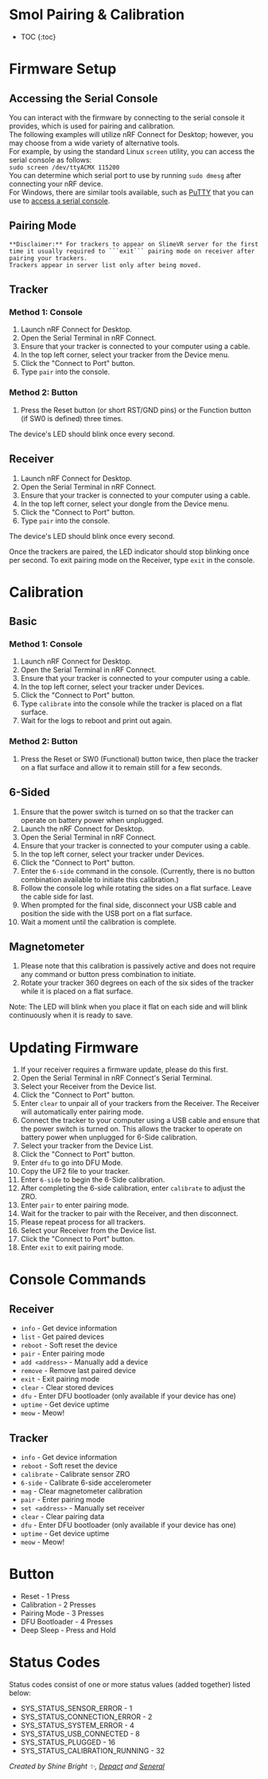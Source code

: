 # Smol Pairing & Calibration

* TOC
{:toc}

# Firmware Setup

## Accessing the Serial Console

You can interact with the firmware by connecting to the serial console it provides, which is used for pairing and calibration. <br>
The following examples will utilize nRF Connect for Desktop; however, you may choose from a wide variety of alternative tools. <br>
For example, by using the standard Linux `screen` utility, you can access the serial console as follows: <br>
`sudo screen /dev/ttyACMX 115200` <br>
You can determine which serial port to use by running `sudo dmesg` after connecting your nRF device. <br>
For Windows, there are similar tools available, such as <a href="https://www.chiark.greenend.org.uk/~sgtatham/putty/latest.html">PuTTY</a> that you can use to <a href="https://documentation.help/PuTTY/using-serial.html">access a serial console</a>.

## Pairing Mode

```admonish warning
**Disclaimer:** For trackers to appear on SlimeVR server for the first time it usually required to ```exit``` pairing mode on receiver after pairing your trackers.
Trackers appear in server list only after being moved.
```

## Tracker

### Method 1: Console
1. Launch nRF Connect for Desktop.
1. Open the Serial Terminal in nRF Connect.
1. Ensure that your tracker is connected to your computer using a cable.
1. In the top left corner, select your tracker from the Device menu.
1. Click the "Connect to Port" button.
1. Type ```pair``` into the console.

### Method 2: Button
1. Press the Reset button (or short RST/GND pins) or the Function button (if SW0 is defined) three times.

The device's LED should blink once every second.

## Receiver

1. Launch nRF Connect for Desktop.
1. Open the Serial Terminal in nRF Connect.
1. Ensure that your tracker is connected to your computer using a cable.
1. In the top left corner, select your dongle from the Device menu.
1. Click the "Connect to Port" button.
1. Type ```pair``` into the console.

The device's LED should blink once every second.

Once the trackers are paired, the LED indicator should stop blinking once per second. To exit pairing mode on the Receiver, type ```exit``` in the console.

# Calibration

## Basic

### Method 1: Console

1. Launch nRF Connect for Desktop.
1. Open the Serial Terminal in nRF Connect.
1. Ensure that your tracker is connected to your computer using a cable.
1. In the top left corner, select your tracker under Devices.
1. Click the "Connect to Port" button.
1. Type ```calibrate``` into the console while the tracker is placed on a flat surface.
1. Wait for the logs to reboot and print out again.

### Method 2: Button
1. Press the Reset or SW0 (Functional) button twice, then place the tracker on a flat surface and allow it to remain still for a few seconds.

## 6-Sided
1. Ensure that the power switch is turned on so that the tracker can operate on battery power when unplugged.
1. Launch the nRF Connect for Desktop.
1. Open the Serial Terminal in nRF Connect.
1. Ensure that your tracker is connected to your computer using a cable.
1. In the top left corner, select your tracker under Devices.
1. Click the "Connect to Port" button.
1. Enter the ```6-side``` command in the console. (Currently, there is no button combination available to initiate this calibration.)
1. Follow the console log while rotating the sides on a flat surface. Leave the cable side for last.
1. When prompted for the final side, disconnect your USB cable and position the side with the USB port on a flat surface.
1. Wait a moment until the calibration is complete.

## Magnetometer
1. Please note that this calibration is passively active and does not require any command or button press combination to initiate.
1. Rotate your tracker 360 degrees on each of the six sides of the tracker while it is placed on a flat surface.

Note: The LED will blink when you place it flat on each side and will blink continuously when it is ready to save.

# Updating Firmware
1. If your receiver requires a firmware update, please do this first.
1. Open the Serial Terminal in nRF Connect's Serial Terminal.
1. Select your Receiver from the Device list.
1. Click the "Connect to Port" button.
1. Enter ```clear``` to unpair all of your trackers from the Receiver. The Receiver will automatically enter pairing mode.
1. Connect the tracker to your computer using a USB cable and ensure that the power switch is turned on. This allows the tracker to operate on battery power when unplugged for 6-Side calibration.
1. Select your tracker from the Device List.
1. Click the "Connect to Port" button.
1. Enter ```dfu``` to go into DFU Mode.
1. Copy the UF2 file to your tracker.
1. Enter ```6-side``` to begin the 6-Side calibration.
1. After completing the 6-side calibration, enter ```calibrate``` to adjust the ZRO.
1. Enter ```pair``` to enter pairing mode.
1. Wait for the tracker to pair with the Receiver, and then disconnect.
1. Please repeat process for all trackers.
1. Select your Receiver from the Device list.
1. Click the "Connect to Port" button.
1. Enter ```exit``` to exit pairing mode.

# Console Commands

## Receiver
* ```info``` - Get device information
* ```list``` - Get paired devices
* ```reboot``` - Soft reset the device
* ```pair``` - Enter pairing mode
* ```add <address>``` - Manually add a device
* ```remove``` - Remove last paired device
* ```exit``` - Exit pairing mode
* ```clear``` - Clear stored devices
* ```dfu``` - Enter DFU bootloader (only available if your device has one)
* ```uptime``` - Get device uptime
* ```meow``` - Meow!

## Tracker
* ```info``` - Get device information
* ```reboot``` - Soft reset the device
* ```calibrate``` - Calibrate sensor ZRO
* ```6-side``` - Calibrate 6-side accelerometer
* ```mag``` - Clear magnetometer calibration
* ```pair``` - Enter pairing mode
* ```set <address>``` - Manually set receiver
* ```clear``` - Clear pairing data
* ```dfu``` - Enter DFU bootloader (only available if your device has one)
* ```uptime``` - Get device uptime
* ```meow``` - Meow!

# Button
* Reset - 1 Press
* Calibration - 2 Presses
* Pairing Mode - 3 Presses
* DFU Bootloader - 4 Presses
* Deep Sleep - Press and Hold

# Status Codes

Status codes consist of one or more status values (added together) listed below:

* SYS_STATUS_SENSOR_ERROR - 1
* SYS_STATUS_CONNECTION_ERROR - 2
* SYS_STATUS_SYSTEM_ERROR - 4
* SYS_STATUS_USB_CONNECTED - 8
* SYS_STATUS_PLUGGED - 16
* SYS_STATUS_CALIBRATION_RUNNING - 32

*Created by Shine Bright ✨, [Depact](https://github.com/Depact) and [Seneral](https://github.com/Seneral)*
